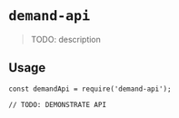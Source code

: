 # `demand-api`

> TODO: description

## Usage

```
const demandApi = require('demand-api');

// TODO: DEMONSTRATE API
```

